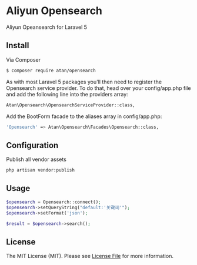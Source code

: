 # Aliyun Opensearch

Aliyun Opeansearch for Laravel 5

## Install

Via Composer

``` bash
$ composer require atan/opensearch
```

As with most Laravel 5 packages you'll then need to register the Opensearch service provider. To do that, head over your config/app.php file and add the following line into the providers array:

```bash
Atan\Opensearch\OpensearchServiceProvider::class,
```

Add the BootForm facade to the aliases array in config/app.php:

``` bash
'Opensearch' => Atan\Opensearch\Facades\Opensearch::class,
```

## Configuration

Publish all vendor assets

``` bash
php artisan vendor:publish
```

## Usage

``` php
$opensearch = Opensearch::connect();
$opensearch->setQueryString("default:'关键词'");
$opensearch->setFormat('json');

$result = $opensearch->search();
```

## License

The MIT License (MIT). Please see [License File](LICENSE.md) for more information.
